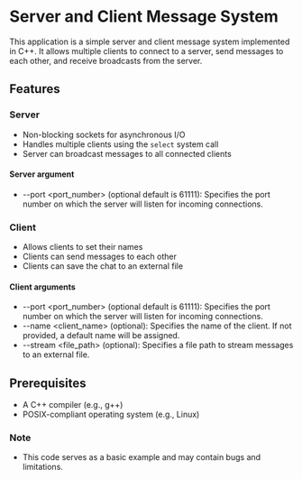 # Server and Client Message System

This application is a simple server and client message system implemented in C++. It allows multiple clients to connect to a server, send messages to each other, and receive broadcasts from the server.

## Features

### Server
- Non-blocking sockets for asynchronous I/O
- Handles multiple clients using the `select` system call
- Server can broadcast messages to all connected clients

#### Server argument

- --port <port_number> (optional default is 61111): Specifies the port number on which the server will listen for incoming connections.

### Client
- Allows clients to set their names
- Clients can send messages to each other
- Clients can save the chat to an external file

#### Client arguments

- --port <port_number> (optional default is 61111): Specifies the port number on which the server will listen for incoming connections.
- --name <client_name> (optional): Specifies the name of the client. If not provided, a default name will be assigned.
- --stream <file_path> (optional): Specifies a file path to stream messages to an external file.

## Prerequisites

- A C++ compiler (e.g., g++)
- POSIX-compliant operating system (e.g., Linux)


### Note
- This code serves as a basic example and may contain bugs and limitations.